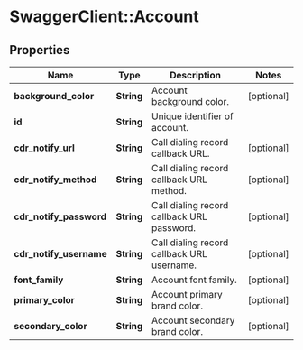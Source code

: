 # SwaggerClient::Account

## Properties
Name | Type | Description | Notes
------------ | ------------- | ------------- | -------------
**background_color** | **String** | Account background color. | [optional] 
**id** | **String** | Unique identifier of account. | 
**cdr_notify_url** | **String** | Call dialing record callback URL. | [optional] 
**cdr_notify_method** | **String** | Call dialing record callback URL method. | [optional] 
**cdr_notify_password** | **String** | Call dialing record callback URL password. | [optional] 
**cdr_notify_username** | **String** | Call dialing record callback URL username. | [optional] 
**font_family** | **String** | Account font family. | [optional] 
**primary_color** | **String** | Account primary brand color. | [optional] 
**secondary_color** | **String** | Account secondary brand color. | [optional] 


